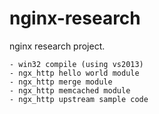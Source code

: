 nginx-research
==============

nginx research project.

	- win32 compile (using vs2013)
	- ngx_http hello world module
	- ngx_http merge module
	- ngx_http memcached module
	- ngx_http upstream sample code
